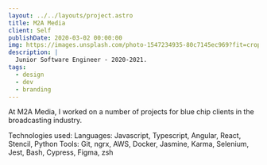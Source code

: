 ```yaml
---
layout: ../../layouts/project.astro
title: M2A Media
client: Self
publishDate: 2020-03-02 00:00:00
img: https://images.unsplash.com/photo-1547234935-80c7145ec969?fit=crop&w=1400&h=700&q=75
description: |
  Junior Software Engineer - 2020-2021.
tags:
  - design
  - dev
  - branding
---
```


At M2A Media, I worked on a number of projects for blue chip clients in the broadcasting industry.

Technologies used:
Languages: Javascript, Typescript, Angular, React, Stencil, Python
Tools: Git, ngrx, AWS, Docker, Jasmine, Karma, Selenium, Jest, Bash, Cypress, Figma, zsh
